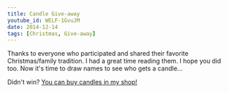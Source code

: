 ```yaml
---
title: Candle Give-away
youtube_id: WELF-1GvuJM
date: 2014-12-14
tags: [Christmas, Give-away]
---
```

Thanks to everyone who participated and shared their favorite Christmas/family tradition. I had a great time reading them. I hope you did too. Now it's time to draw names to see who gets a candle...

Didn't win? [You can buy candles in my shop!](http://thebeevlog.com/shop)